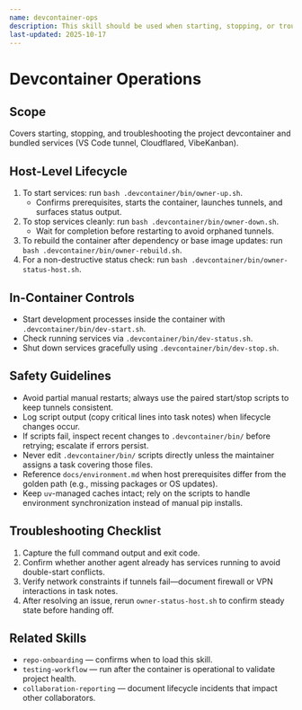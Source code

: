 ```yaml
---
name: devcontainer-ops
description: This skill should be used when starting, stopping, or troubleshooting the devcontainer and its services.
last-updated: 2025-10-17
---
```


# Devcontainer Operations

## Scope

Covers starting, stopping, and troubleshooting the project devcontainer and bundled services (VS Code tunnel, Cloudflared, VibeKanban).

## Host-Level Lifecycle

1. To start services: run `bash .devcontainer/bin/owner-up.sh`.
   - Confirms prerequisites, starts the container, launches tunnels, and surfaces status output.
2. To stop services cleanly: run `bash .devcontainer/bin/owner-down.sh`.
   - Wait for completion before restarting to avoid orphaned tunnels.
3. To rebuild the container after dependency or base image updates: run `bash .devcontainer/bin/owner-rebuild.sh`.
4. For a non-destructive status check: run `bash .devcontainer/bin/owner-status-host.sh`.

## In-Container Controls

- Start development processes inside the container with `.devcontainer/bin/dev-start.sh`.
- Check running services via `.devcontainer/bin/dev-status.sh`.
- Shut down services gracefully using `.devcontainer/bin/dev-stop.sh`.

## Safety Guidelines

- Avoid partial manual restarts; always use the paired start/stop scripts to keep tunnels consistent.
- Log script output (copy critical lines into task notes) when lifecycle changes occur.
- If scripts fail, inspect recent changes to `.devcontainer/bin/` before retrying; escalate if errors persist.
- Never edit `.devcontainer/bin/` scripts directly unless the maintainer assigns a task covering those files.
- Reference `docs/environment.md` when host prerequisites differ from the golden path (e.g., missing packages or OS updates).
- Keep `uv`-managed caches intact; rely on the scripts to handle environment synchronization instead of manual pip installs.

## Troubleshooting Checklist

1. Capture the full command output and exit code.
2. Confirm whether another agent already has services running to avoid double-start conflicts.
3. Verify network constraints if tunnels fail—document firewall or VPN interactions in task notes.
4. After resolving an issue, rerun `owner-status-host.sh` to confirm steady state before handing off.

## Related Skills

- `repo-onboarding` — confirms when to load this skill.
- `testing-workflow` — run after the container is operational to validate project health.
- `collaboration-reporting` — document lifecycle incidents that impact other collaborators.

